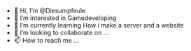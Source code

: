 - 👋 Hi, I’m @Diesumpfeule
- 👀 I’m interested in Gamedeveloping
- 🌱 I’m currently learning How i make a server and a website
- 💞️ I’m looking to collaborate on ...
- 📫 How to reach me ...

<!---
Diesumpfeule/Diesumpfeule is a ✨ special ✨ repository because its `README.md` (this file) appears on your GitHub profile.
You can click the Preview link to take a look at your changes.
--->
